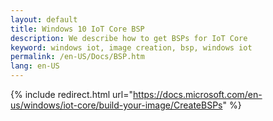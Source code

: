 ```yaml
---
layout: default
title: Windows 10 IoT Core BSP
description: We describe how to get BSPs for IoT Core
keyword: windows iot, image creation, bsp, windows iot
permalink: /en-US/Docs/BSP.htm
lang: en-US
---
```

{% include redirect.html url="https://docs.microsoft.com/en-us/windows/iot-core/build-your-image/CreateBSPs" %}
